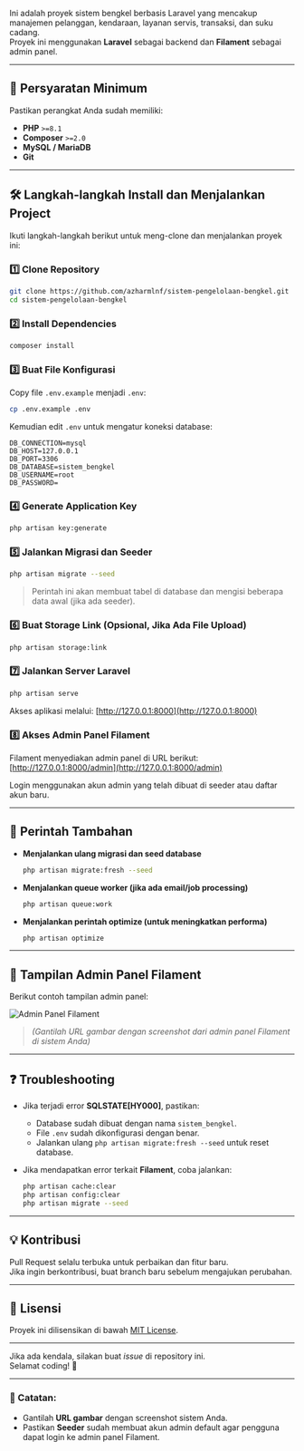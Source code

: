 
Ini adalah proyek sistem bengkel berbasis Laravel yang mencakup manajemen pelanggan, kendaraan, layanan servis, transaksi, dan suku cadang.  
Proyek ini menggunakan **Laravel** sebagai backend dan **Filament** sebagai admin panel.  

---

## **📌 Persyaratan Minimum**  
Pastikan perangkat Anda sudah memiliki:  
- **PHP** `>=8.1`  
- **Composer** `>=2.0`  
- **MySQL / MariaDB**  
- **Git**  

---

## **🛠️ Langkah-langkah Install dan Menjalankan Project**  
Ikuti langkah-langkah berikut untuk meng-clone dan menjalankan proyek ini:  

### **1️⃣ Clone Repository**  
```sh
git clone https://github.com/azharmlnf/sistem-pengelolaan-bengkel.git
cd sistem-pengelolaan-bengkel
```

### **2️⃣ Install Dependencies**  
```sh
composer install
```

### **3️⃣ Buat File Konfigurasi**  
Copy file `.env.example` menjadi `.env`:  
```sh
cp .env.example .env
```
Kemudian edit `.env` untuk mengatur koneksi database:  
```
DB_CONNECTION=mysql
DB_HOST=127.0.0.1
DB_PORT=3306
DB_DATABASE=sistem_bengkel
DB_USERNAME=root
DB_PASSWORD=
```

### **4️⃣ Generate Application Key**  
```sh
php artisan key:generate
```

### **5️⃣ Jalankan Migrasi dan Seeder**  
```sh
php artisan migrate --seed
```
> Perintah ini akan membuat tabel di database dan mengisi beberapa data awal (jika ada seeder).

### **6️⃣ Buat Storage Link (Opsional, Jika Ada File Upload)**  
```sh
php artisan storage:link
```

### **7️⃣ Jalankan Server Laravel**  
```sh
php artisan serve
```
Akses aplikasi melalui: [http://127.0.0.1:8000](http://127.0.0.1:8000)  

### **8️⃣ Akses Admin Panel Filament**  
Filament menyediakan admin panel di URL berikut:  
[http://127.0.0.1:8000/admin](http://127.0.0.1:8000/admin)  

Login menggunakan akun admin yang telah dibuat di seeder atau daftar akun baru.  

---

## **🚀 Perintah Tambahan**  
- **Menjalankan ulang migrasi dan seed database**  
  ```sh
  php artisan migrate:fresh --seed
  ```
- **Menjalankan queue worker (jika ada email/job processing)**  
  ```sh
  php artisan queue:work
  ```
- **Menjalankan perintah optimize (untuk meningkatkan performa)**  
  ```sh
  php artisan optimize
  ```

---

## **📸 Tampilan Admin Panel Filament**  
Berikut contoh tampilan admin panel:  

![Admin Panel Filament](https://user-images.githubusercontent.com/yourusername/admin-panel.png)  
> *(Gantilah URL gambar dengan screenshot dari admin panel Filament di sistem Anda)*  

---

## **❓ Troubleshooting**  
- Jika terjadi error **SQLSTATE[HY000]**, pastikan:  
  - Database sudah dibuat dengan nama `sistem_bengkel`.  
  - File `.env` sudah dikonfigurasi dengan benar.  
  - Jalankan ulang `php artisan migrate:fresh --seed` untuk reset database.  

- Jika mendapatkan error terkait **Filament**, coba jalankan:  
  ```sh
  php artisan cache:clear
  php artisan config:clear
  php artisan migrate --seed
  ```

---

## **💡 Kontribusi**  
Pull Request selalu terbuka untuk perbaikan dan fitur baru.  
Jika ingin berkontribusi, buat branch baru sebelum mengajukan perubahan.  

---

## **📜 Lisensi**  
Proyek ini dilisensikan di bawah [MIT License](LICENSE).  

---

Jika ada kendala, silakan buat *issue* di repository ini.  
Selamat coding! 🚀  

---

### **📌 Catatan:**  
- Gantilah **URL gambar** dengan screenshot sistem Anda.  
- Pastikan **Seeder** sudah membuat akun admin default agar pengguna dapat login ke admin panel Filament.

